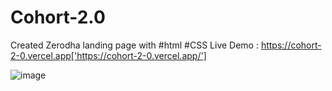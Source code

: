 # Cohort-2.0

Created Zerodha landing page with #html #CSS
Live Demo : https://cohort-2-0.vercel.app['https://cohort-2-0.vercel.app/']

![image](https://github.com/2001saurabh/Cohort-2.0/assets/64681134/521b9b51-e6e1-472f-8d1a-165a8e3a8eef)
